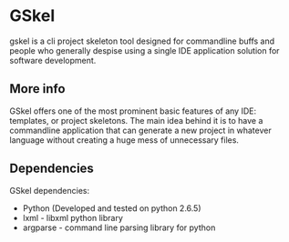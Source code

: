 GSkel
===============================================================================
gskel is a cli project skeleton tool designed for commandline buffs and people who
generally despise using a single IDE application solution for software development.

More info
------------------------------------------------------------------------------
GSkel offers one of the most prominent basic features of any IDE: templates, or
project skeletons. The main idea behind it is to have a commandline application
that can generate a new project in whatever language without creating a huge
mess of unnecessary files.

Dependencies
------------------------------------------------------------------------------
GSkel dependencies:

- Python (Developed and tested on python 2.6.5)
- lxml - libxml python library
- argparse - command line parsing library for python

